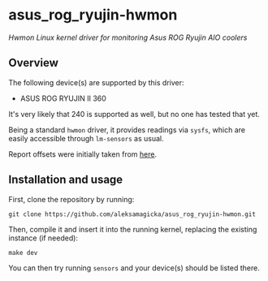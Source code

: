 # asus_rog_ryujin-hwmon

_Hwmon Linux kernel driver for monitoring Asus ROG Ryujin AIO coolers_

## Overview

The following device(s) are supported by this driver:

* ASUS ROG RYUJIN II 360

It's very likely that 240 is supported as well, but no one has tested that yet.

Being a standard `hwmon` driver, it provides readings via `sysfs`, which are easily accessible through `lm-sensors` as usual.

Report offsets were initially taken from [here](https://github.com/liquidctl/liquidctl/pull/653).

## Installation and usage

First, clone the repository by running:

```commandline
git clone https://github.com/aleksamagicka/asus_rog_ryujin-hwmon.git
```

Then, compile it and insert it into the running kernel, replacing the existing instance (if needed):

```commandline
make dev
```

You can then try running `sensors` and your device(s) should be listed there.
